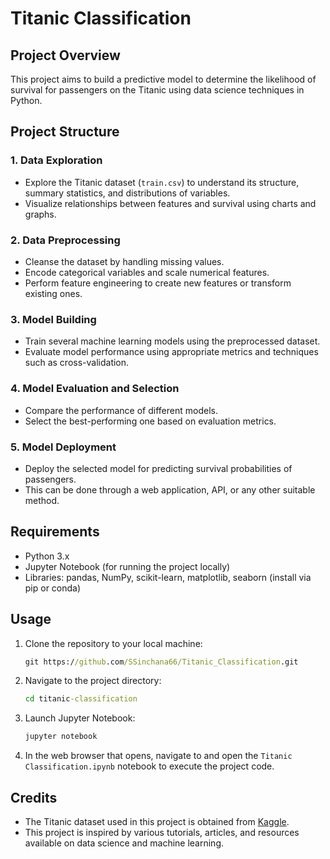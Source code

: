 # Titanic Classification

## Project Overview

This project aims to build a predictive model to determine the likelihood of survival for passengers on the Titanic using data science techniques in Python.

## Project Structure

### 1. Data Exploration
- Explore the Titanic dataset (`train.csv`) to understand its structure, summary statistics, and distributions of variables.
- Visualize relationships between features and survival using charts and graphs.

### 2. Data Preprocessing
- Cleanse the dataset by handling missing values.
- Encode categorical variables and scale numerical features.
- Perform feature engineering to create new features or transform existing ones.

### 3. Model Building
- Train several machine learning models using the preprocessed dataset.
- Evaluate model performance using appropriate metrics and techniques such as cross-validation.

### 4. Model Evaluation and Selection
- Compare the performance of different models.
- Select the best-performing one based on evaluation metrics.

### 5. Model Deployment
- Deploy the selected model for predicting survival probabilities of passengers.
- This can be done through a web application, API, or any other suitable method.

## Requirements

- Python 3.x
- Jupyter Notebook (for running the project locally)
- Libraries: pandas, NumPy, scikit-learn, matplotlib, seaborn (install via pip or conda)

## Usage

1. Clone the repository to your local machine:

   ```cmd
   git https://github.com/SSinchana66/Titanic_Classification.git
   ```

2. Navigate to the project directory:

   ```cmd
   cd titanic-classification
   ```

3. Launch Jupyter Notebook:

   ```cmd
   jupyter notebook
   ```

4. In the web browser that opens, navigate to and open the `Titanic Classification.ipynb` notebook to execute the project code.

## Credits

- The Titanic dataset used in this project is obtained from [Kaggle](https://www.kaggle.com/c/titanic/data).
- This project is inspired by various tutorials, articles, and resources available on data science and machine learning.
